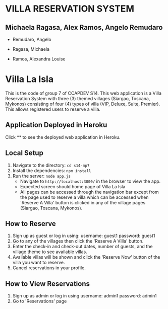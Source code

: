 # VILLA RESERVATION SYSTEM

## Michaela Ragasa, Alex Ramos, Angelo Remudaro

* Remudaro, Angelo

* Ragasa, Michaela

* Ramos, Alexandra Louise

# Villa La Isla
This is the code of group 7 of CCAPDEV S14. This web application is a Villa Reservation System with three (3) themed villages (Siargao, Toscana, Mykonos) consisting of four (4) types of villa (VIP, Deluxe, Suite, Premier). This allows registered users to reserve a villa.

## Application Deployed in Heroku
Click ** to see the deployed web application in Heroku.

## Local Setup
1. Navigate to the directory: `cd s14-mp7`
2. Install the dependencies: `npm install`
3. Run the server: `node app.js`
    * Navigate to `http://localhost:3000/` in the browser to view the app.
    * Expected screen should home page of Villa La Isla
    * All pages can be accessed through the navigation bar except from the page used to reserve a villa which can be accessed when 'Reserve A Villa' button is clicked in any of the village pages (Siargao, Toscana, Mykonos).

## How to Reserve
1. Sign up as guest or log in using:
	username: guest1
	password: guest1 
2. Go to any of the villages then click the 'Reserve A Villa' button.
3. Enter the check-in and check-out dates, number of guests, and the village theme to see available villas.
4. Available villas will be shown and click the 'Reserve Now' button of the villa you want to reserve.
5. Cancel reservations in your profile.

## How to View Reservations
1. Sign up as admin or log in using
	username: admin1
	password: admin1 
2. Go to 'Reservations' page